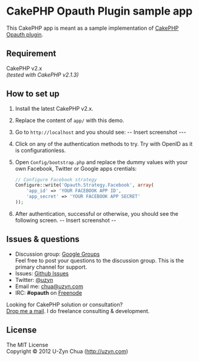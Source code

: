 CakePHP Opauth Plugin sample app
==================
This CakePHP app is meant as a sample implementation of [CakePHP Opauth plugin](https://github.com/uzyn/cakephp-opauth).

Requirement
-----------
CakePHP v2.x  
_(tested with CakePHP v2.1.3)_

How to set up
-------------
1. Install the latest CakePHP v2.x.

2. Replace the content of `app/` with this demo.

3. Go to `http://localhost` and you should see:
   -- Insert screenshot ---

4. Click on any of the authentication methods to try. Try with OpenID as it is configurationless.

5. Open `Config/bootstrap.php` and replace the dummy values with your own Facebook, Twitter or Google apps crentials:

   ```php
   // Configure Facebook strategy
   Configure::write('Opauth.Strategy.Facebook', array(
       'app_id' => 'YOUR FACEBOOK APP ID',
       'app_secret' => 'YOUR FACEBOOK APP SECRET'
   ));
   ```

6. After authentication, successful or otherwise, you should see the following screen. 
   -- Insert screenshot --

Issues & questions
-------------------
- Discussion group: [Google Groups](https://groups.google.com/group/opauth)  
  Feel free to post your questions to the discussion group. This is the primary channel for support.
- Issues: [Github Issues](https://github.com/uzyn/opauth/issues)  
- Twitter: [@uzyn](http://twitter.com/uzyn)  
- Email me: chua@uzyn.com  
- IRC: **#opauth** on [Freenode](http://webchat.freenode.net/?channels=opauth&uio=d4)

Looking for CakePHP solution or consultation?  
<a href="mailto:chua@uzyn.com">Drop me a mail</a>. I do freelance consulting & development.

License
---------
The MIT License  
Copyright © 2012 U-Zyn Chua (http://uzyn.com)